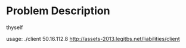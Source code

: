 
# Problem Description

thyself

usage: ./client 50.16.112.8 http://assets-2013.legitbs.net/liabilities/client
